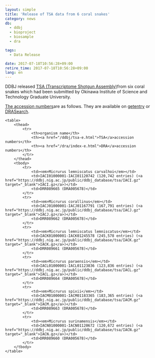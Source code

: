 ```yaml
---
layout: simple
title: 'Release of TSA data from 6 coral snakes'
category: news
db:
  - ddbj
  - bioproject
  - biosample
  - dra

tags:
  - Data Release

date: 2017-07-18T10:56:28+09:00
retire_time: 2017-07-18T10:56:28+09:00
lang: en
---
```


<p>DDBJ released <a href="/ddbj/tsa-e.html">TSA (Transcriptome Shotgun Assembly)</a>from six coral snakes which had been submitted by Okinawa Institute of Science and Technology Graduate University.</p>

<p><a href="/documents/accessions.html">The accession numbers</a>are as follows. They are available on <a href="http://getentry.ddbj.nig.ac.jp/top-e.html">getentry</a> or <a href="http://ddbj.nig.ac.jp/DRASearch/">DRASearch</a>.</p>
<div class="main_table format">

    <table>
        <thead>
            <tr>
                <th>organism name</th>
                <th><a href="/ddbj/tsa-e.html">TSA</a>accession numbers</th>
                <th><a href="/dra/index-e.html">DRA</a>accession numbers</th>
            </tr>
        </thead>
        <tbody>
            <tr>
                <td><em>Micrurus lemniscatus carvalhoi</em></td>
                <td>IACI01000001-IACI01120742 (120,742 entries) (<a href="https://ddbj.nig.ac.jp/public/ddbj_database/tsa/IACI.gz" target="_blank">IACI.gz</a>)</td>
                <td>DRR089665 (DRA005678)</td>
            </tr>
            <tr>
                <td><em>Micrurus corallinus</em></td>
                <td>IACJ01000001-IACJ01167791 (167,791 entries) (<a href="https://ddbj.nig.ac.jp/public/ddbj_database/tsa/IACJ.gz" target="_blank">IACJ.gz</a>)</td>
                <td>DRR089662 (DRA005678)</td>
            </tr>
            <tr>
                <td><em>Micrurus lemniscatus lemniscatus</em></td>
                <td>IACK01000001-IACK01245578 (245,578 entries) (<a href="https://ddbj.nig.ac.jp/public/ddbj_database/tsa/IACK.gz" target="_blank">IACK.gz</a>)</td>
                <td>DRR089661 (DRA005678)</td>
            </tr>
            <tr>
                <td><em>Micrurus paraensis</em></td>
                <td>IACL01000001-IACL01123836 (123,836 entries) (<a href="https://ddbj.nig.ac.jp/public/ddbj_database/tsa/IACL.gz" target="_blank">IACL.gz</a>)</td>
                <td>DRR089664 (DRA005678)</td>
            </tr>
            <tr>
                <td><em>Micrurus spixii</em></td>
                <td>IACM01000001-IACM01183365 (183,365 entries) (<a href="https://ddbj.nig.ac.jp/public/ddbj_database/tsa/IACM.gz" target="_blank">IACM.gz</a>)</td>
                <td>DRR089663 (DRA005678)</td>
            </tr>
            <tr>
                <td><em>Micrurus surinamensis</em></td>
                <td>IACN01000001-IACN01120672 (120,672 entries) (<a href="https://ddbj.nig.ac.jp/public/ddbj_database/tsa/IACN.gz" target="_blank">IACN.gz</a>)</td>
                <td>DRR089660 (DRA005678)</td>
            </tr>
        </tbody>
    </table>
</div>
